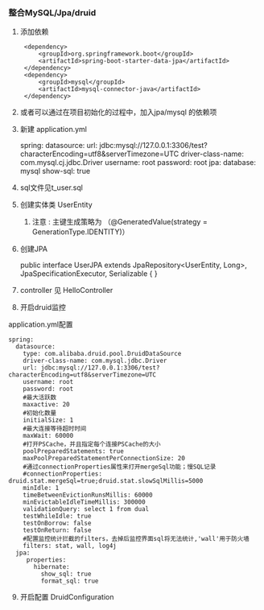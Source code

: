 ### 整合MySQL/Jpa/druid

1. 添加依赖

		<dependency>
			<groupId>org.springframework.boot</groupId>
			<artifactId>spring-boot-starter-data-jpa</artifactId>
		</dependency>
		<dependency>
			<groupId>mysql</groupId>
			<artifactId>mysql-connector-java</artifactId>
		</dependency>
		
2. 或者可以通过在项目初始化的过程中，加入jpa/mysql 的依赖项
3. 新建 application.yml 
    
    
    spring:
      datasource:
        url: jdbc:mysql://127.0.0.1:3306/test?characterEncoding=utf8&serverTimezone=UTC
        driver-class-name: com.mysql.cj.jdbc.Driver
        username: root
        password: root
      jpa:
        database: mysql
        show-sql: true
4. sql文件见t_user.sql
5. 创建实体类 UserEntity
    1. 注意 : 主键生成策略为 （@GeneratedValue(strategy = GenerationType.IDENTITY)）
6. 创建JPA 
    
    
    public interface UserJPA extends
            JpaRepository<UserEntity, Long>,
            JpaSpecificationExecutor<UserEntity>,
            Serializable {
    }
    
7. controller 见 HelloController
8. 开启druid监控

application.yml配置

    spring:
      datasource:
        type: com.alibaba.druid.pool.DruidDataSource
        driver-class-name: com.mysql.jdbc.Driver
        url: jdbc:mysql://127.0.0.1:3306/test?characterEncoding=utf8&serverTimezone=UTC
        username: root
        password: root
        #最大活跃数
        maxactive: 20
        #初始化数量
        initialSize: 1
        #最大连接等待超时时间
        maxWait: 60000
        #打开PSCache，并且指定每个连接PSCache的大小
        poolPreparedStatements: true
        maxPoolPreparedStatementPerConnectionSize: 20
        #通过connectionProperties属性来打开mergeSql功能；慢SQL记录
        #connectionProperties: druid.stat.mergeSql=true;druid.stat.slowSqlMillis=5000
        minIdle: 1
        timeBetweenEvictionRunsMillis: 60000
        minEvictableIdleTimeMillis: 300000
        validationQuery: select 1 from dual
        testWhileIdle: true
        testOnBorrow: false
        testOnReturn: false
        #配置监控统计拦截的filters，去掉后监控界面sql将无法统计,'wall'用于防火墙
        filters: stat, wall, log4j
      jpa:
         properties:
           hibernate:
             show_sql: true
             format_sql: true


9. 开启配置
    DruidConfiguration
   

    
    
    










    
